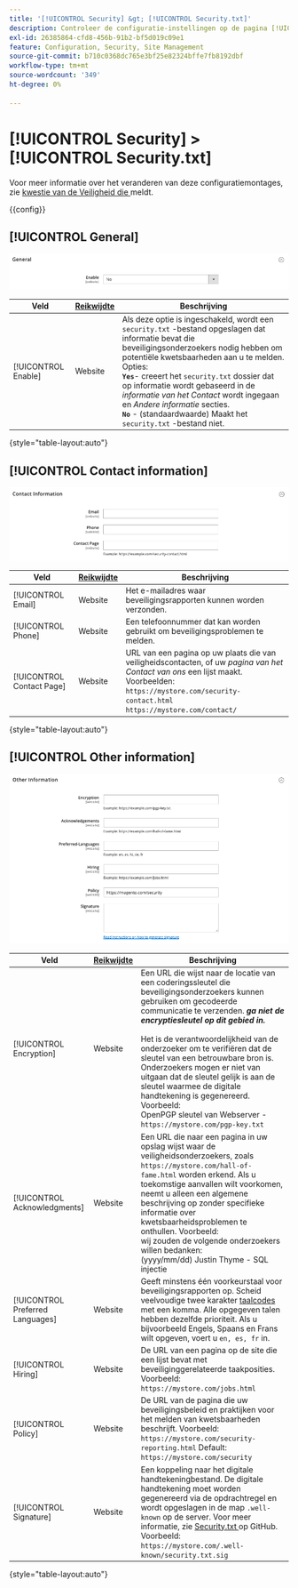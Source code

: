 ```yaml
---
title: '[!UICONTROL Security] &gt; [!UICONTROL Security.txt]'
description: Controleer de configuratie-instellingen op de pagina [!UICONTROL Security] &gt; [!UICONTROL Security.txt] van Commerce Admin.
exl-id: 26385864-cfd8-456b-91b2-bf5d019c09e1
feature: Configuration, Security, Site Management
source-git-commit: b710c0368dc765e3bf25e82324bffe7fb8192dbf
workflow-type: tm+mt
source-wordcount: '349'
ht-degree: 0%

---
```


# [!UICONTROL Security] > [!UICONTROL Security.txt]

Voor meer informatie over het veranderen van deze configuratiemontages, zie [ kwestie van de Veiligheid die ](../../systems/security-issue-reporting.md) meldt.

{{config}}

## [!UICONTROL General]

![ Algemeen ](./assets/txt-general.png)<!-- zoom -->

| Veld | [ Reikwijdte ](../../getting-started/websites-stores-views.md#scope-settings) | Beschrijving |
|--- |--- |--- |
| [!UICONTROL Enable] | Website | Als deze optie is ingeschakeld, wordt een `security.txt` -bestand opgeslagen dat informatie bevat die beveiligingsonderzoekers nodig hebben om potentiële kwetsbaarheden aan u te melden. Opties:<br />**`Yes`**- creeert het `security.txt` dossier dat op informatie wordt gebaseerd in de _informatie van het Contact_ wordt ingegaan en _Andere informatie_ secties.<br />**`No`** - (standaardwaarde) Maakt het `security.txt` -bestand niet. |

{style="table-layout:auto"}

## [!UICONTROL Contact information]

![ de informatie van het Contact ](./assets/txt-contact-info.png)<!-- zoom -->

| Veld | [ Reikwijdte ](../../getting-started/websites-stores-views.md#scope-settings) | Beschrijving |
|--- |--- |--- |
| [!UICONTROL Email] | Website | Het e-mailadres waar beveiligingsrapporten kunnen worden verzonden. |
| [!UICONTROL Phone] | Website | Een telefoonnummer dat kan worden gebruikt om beveiligingsproblemen te melden. |
| [!UICONTROL Contact Page] | Website | URL van een pagina op uw plaats die van veiligheidscontacten, of uw _pagina van het Contact van ons_ een lijst maakt. Voorbeelden: <br/>`https://mystore.com/security-contact.html`<br/>`https://mystore.com/contact/` |

{style="table-layout:auto"}

## [!UICONTROL Other information]

![ Andere informatie ](./assets/txt-other-info.png)<!-- zoom -->

| Veld | [ Reikwijdte ](../../getting-started/websites-stores-views.md#scope-settings) | Beschrijving |
|--- |--- |--- |
| [!UICONTROL Encryption] | Website | Een URL die wijst naar de locatie van een coderingssleutel die beveiligingsonderzoekers kunnen gebruiken om gecodeerde communicatie te verzenden. _**ga niet de encryptiesleutel op dit gebied in.**_ <br/><br/> Het is de verantwoordelijkheid van de onderzoeker om te verifiëren dat de sleutel van een betrouwbare bron is. Onderzoekers mogen er niet van uitgaan dat de sleutel gelijk is aan de sleutel waarmee de digitale handtekening is gegenereerd. Voorbeeld:<br /> OpenPGP sleutel van Webserver - `https://mystore.com/pgp-key.txt` |
| [!UICONTROL Acknowledgments] | Website | Een URL die naar een pagina in uw opslag wijst waar de veiligheidsonderzoekers, zoals `https://mystore.com/hall-of-fame.html` worden erkend. Als u toekomstige aanvallen wilt voorkomen, neemt u alleen een algemene beschrijving op zonder specifieke informatie over kwetsbaarheidsproblemen te onthullen. Voorbeeld:<br /> wij zouden de volgende onderzoekers willen bedanken:<br /> (yyyy/mm/dd) Justin Thyme - SQL injectie |
| [!UICONTROL Preferred Languages] | Website | Geeft minstens één voorkeurstaal voor beveiligingsrapporten op. Scheid veelvoudige twee karakter [ taalcodes ](https://en.wikipedia.org/wiki/List_of_ISO_639-1_codes) met een komma. Alle opgegeven talen hebben dezelfde prioriteit. Als u bijvoorbeeld Engels, Spaans en Frans wilt opgeven, voert u `en, es, fr` in. |
| [!UICONTROL Hiring] | Website | De URL van een pagina op de site die een lijst bevat met beveiliginggerelateerde taakposities. Voorbeeld: `https://mystore.com/jobs.html` |
| [!UICONTROL Policy] | Website | De URL van de pagina die uw beveiligingsbeleid en praktijken voor het melden van kwetsbaarheden beschrijft. Voorbeeld: `https://mystore.com/security-reporting.html` Default: `https://mystore.com/security` |
| [!UICONTROL Signature] | Website | Een koppeling naar het digitale handtekeningbestand. De digitale handtekening moet worden gegenereerd via de opdrachtregel en wordt opgeslagen in de map `.well-known` op de server. Voor meer informatie, zie [ Security.txt ](https://github.com/magento/security-package/blob/1.0-develop/Securitytxt/README.md) op GitHub. Voorbeeld: `https://mystore.com/.well-known/security.txt.sig` |

{style="table-layout:auto"}
